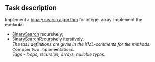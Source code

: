 ## Task description ##

Implement a [binary search algorithm](https://en.wikipedia.org/wiki/Binary_search_algorithm) for integer array. Implement the methods:
 - [BinarySearch](BinarySearchTask/ArrayExtension.cs#L26) recursively;
 - [BinarySearchRecursively](BinarySearchTask/ArrayExtension.cs#L49) iteratively.   
*The task definitions are given in the XML-comments for the methods.*   
Compare two implementations.     
*Tags - loops, recursion, arrays, nullable types*.